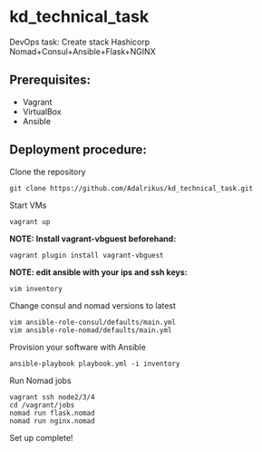 # kd_technical_task
DevOps task: Create stack Hashicorp Nomad+Consul+Ansible+Flask+NGINX

## Prerequisites:
* Vagrant
* VirtualBox
* Ansible

## Deployment procedure:
Clone the repository

    git clone https://github.com/Adalrikus/kd_technical_task.git

Start VMs

    vagrant up

**NOTE: Install vagrant-vbguest beforehand:**

    vagrant plugin install vagrant-vbguest

**NOTE: edit ansible with your ips and ssh keys:**

    vim inventory

Change consul and nomad versions to latest

    vim ansible-role-consul/defaults/main.yml
    vim ansible-role-nomad/defaults/main.yml

Provision your software with Ansible

    ansible-playbook playbook.yml -i inventory

Run Nomad jobs

    vagrant ssh node2/3/4
    cd /vagrant/jobs
    nomad run flask.nomad
    nomad run nginx.nomad

Set up complete!
